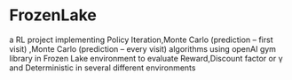 # FrozenLake
a RL project implementing Policy Iteration,Monte Carlo (prediction – first visit) ,Monte Carlo (prediction – every visit) algorithms using openAI gym library in Frozen Lake environment to evaluate Reward,Discount factor or γ and Deterministic in several different environments
